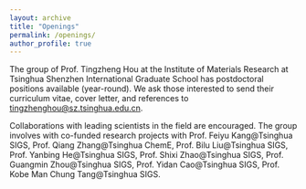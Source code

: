 ```yaml
---
layout: archive
title: "Openings"
permalink: /openings/
author_profile: true
---
```


The group of Prof. Tingzheng Hou at the Institute of Materials Research at Tsinghua Shenzhen International Graduate School has postdoctoral positions available (year-round). We ask those interested to send their curriculum vitae, cover letter, and references to [tingzhenghou@sz.tsinghua.edu.cn](mailto:tingzhenghou@sz.tsinghua.edu.cn).

Collaborations with leading scientists in the field are encouraged. The group involves with co-funded research projects with Prof. Feiyu Kang@Tsinghua SIGS, Prof. Qiang Zhang@Tsinghua ChemE, Prof. Bilu Liu@Tsinghua SIGS, Prof. Yanbing He@Tsinghua SIGS, Prof. Shixi Zhao@Tsinghua SIGS, Prof. Guangmin Zhou@Tsinghua SIGS, Prof. Yidan Cao@Tsinghua SIGS, Prof. Kobe Man Chung Tang@Tsinghua SIGS.


<script src="/assets/js/vanilla-back-to-top.min.js"></script>
<script>addBackToTop({
  diameter: 56,
  backgroundColor: '#ddd',
  textColor: '#003262'
})</script>
